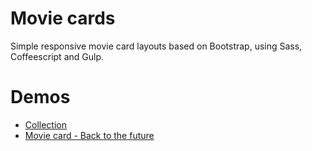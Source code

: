 # Movie cards

Simple responsive movie card layouts based on Bootstrap, using Sass, Coffeescript and Gulp.

# Demos

- [Collection](http://nettrend.hu/mc)
- [Movie card - Back to the future](http://nettrend.hu/mc/bttf.html)
